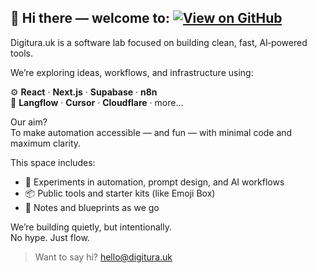 ## 👋 Hi there — welcome to: [![View on GitHub](https://img.shields.io/badge/Digitura.uk‑on‑GitHub-181717?logo=github&style=for-the-badge)](https://github.com/digitura-uk)

Digitura.uk is a software lab focused on building clean, fast, AI‑powered tools.

We’re exploring ideas, workflows, and infrastructure using:

⚙️ **React** · **Next.js** · **Supabase** · **n8n**  
🧠 **Langflow** · **Cursor** · **Cloudflare** · more...

Our aim?  
To make automation accessible — and fun — with minimal code and maximum clarity.

This space includes:

- 🧪 Experiments in automation, prompt design, and AI workflows  
- 📦 Public tools and starter kits (like Emoji Box)  
- 📓 Notes and blueprints as we go

We’re building quietly, but intentionally.  
No hype. Just flow.

> Want to say hi? [hello@digitura.uk](mailto:hello@digitura.uk)



